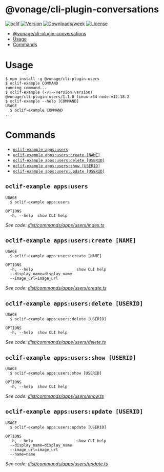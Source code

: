 # @vonage/cli-plugin-conversations

[![oclif](https://img.shields.io/badge/cli-oclif-brightgreen.svg)](https://oclif.io)
[![Version](https://img.shields.io/npm/v/@vonage/cli-plugin-conversations.svg)](https://npmjs.org/conversations/@vonage/cli-plugin-conversations)
[![Downloads/week](https://img.shields.io/npm/dw/@vonage/cli-plugin-conversations.svg)](https://npmjs.org/conversations/@vonage/cli-plugin-conversations)
[![License](https://img.shields.io/npm/l/@vonage/cli-plugin-conversations.svg)](https://github.com/Vonage/vonage-cli/blob/master/conversationss/conversations/conversations.json)

<!-- toc -->
* [@vonage/cli-plugin-conversations](#vonagecli-plugin-conversations)
* [Usage](#usage)
* [Commands](#commands)
<!-- tocstop -->

# Usage

<!-- usage -->
```sh-session
$ npm install -g @vonage/cli-plugin-users
$ oclif-example COMMAND
running command...
$ oclif-example (-v|--version|version)
@vonage/cli-plugin-users/1.1.0 linux-x64 node-v12.18.2
$ oclif-example --help [COMMAND]
USAGE
  $ oclif-example COMMAND
...
```
<!-- usagestop -->

# Commands

<!-- commands -->
* [`oclif-example apps:users`](#oclif-example-appsusers)
* [`oclif-example apps:users:create [NAME]`](#oclif-example-appsuserscreate-name)
* [`oclif-example apps:users:delete [USERID]`](#oclif-example-appsusersdelete-userid)
* [`oclif-example apps:users:show [USERID]`](#oclif-example-appsusersshow-userid)
* [`oclif-example apps:users:update [USERID]`](#oclif-example-appsusersupdate-userid)

## `oclif-example apps:users`

```
USAGE
  $ oclif-example apps:users

OPTIONS
  -h, --help  show CLI help
```

_See code: [dist/commands/apps/users/index.ts](https://github.com/Vonage/vonage-cli/blob/v1.1.0/dist/commands/apps/users/index.ts)_

## `oclif-example apps:users:create [NAME]`

```
USAGE
  $ oclif-example apps:users:create [NAME]

OPTIONS
  -h, --help                   show CLI help
  --display_name=display_name
  --image_url=image_url
```

_See code: [dist/commands/apps/users/create.ts](https://github.com/Vonage/vonage-cli/blob/v1.1.0/dist/commands/apps/users/create.ts)_

## `oclif-example apps:users:delete [USERID]`

```
USAGE
  $ oclif-example apps:users:delete [USERID]

OPTIONS
  -h, --help  show CLI help
```

_See code: [dist/commands/apps/users/delete.ts](https://github.com/Vonage/vonage-cli/blob/v1.1.0/dist/commands/apps/users/delete.ts)_

## `oclif-example apps:users:show [USERID]`

```
USAGE
  $ oclif-example apps:users:show [USERID]

OPTIONS
  -h, --help  show CLI help
```

_See code: [dist/commands/apps/users/show.ts](https://github.com/Vonage/vonage-cli/blob/v1.1.0/dist/commands/apps/users/show.ts)_

## `oclif-example apps:users:update [USERID]`

```
USAGE
  $ oclif-example apps:users:update [USERID]

OPTIONS
  -h, --help                   show CLI help
  --display_name=display_name
  --image_url=image_url
  --name=name
```

_See code: [dist/commands/apps/users/update.ts](https://github.com/Vonage/vonage-cli/blob/v1.1.0/dist/commands/apps/users/update.ts)_
<!-- commandsstop -->

